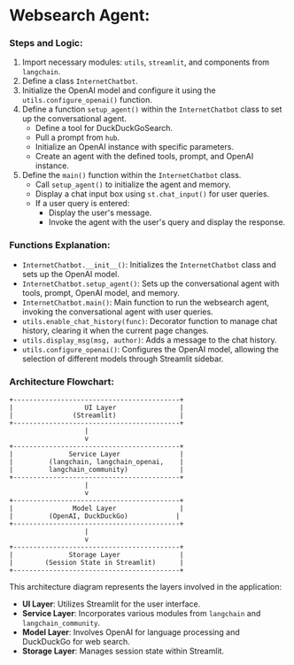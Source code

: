 
# Websearch Agent:

### Steps and Logic:

1. Import necessary modules: `utils`, `streamlit`, and components from `langchain`.
2. Define a class `InternetChatbot`.
3. Initialize the OpenAI model and configure it using the `utils.configure_openai()` function.
4. Define a function `setup_agent()` within the `InternetChatbot` class to set up the conversational agent.
   - Define a tool for DuckDuckGoSearch.
   - Pull a prompt from `hub`.
   - Initialize an OpenAI instance with specific parameters.
   - Create an agent with the defined tools, prompt, and OpenAI instance.
5. Define the `main()` function within the `InternetChatbot` class.
   - Call `setup_agent()` to initialize the agent and memory.
   - Display a chat input box using `st.chat_input()` for user queries.
   - If a user query is entered:
     - Display the user's message.
     - Invoke the agent with the user's query and display the response.

### Functions Explanation:

- `InternetChatbot.__init__()`: Initializes the `InternetChatbot` class and sets up the OpenAI model.
- `InternetChatbot.setup_agent()`: Sets up the conversational agent with tools, prompt, OpenAI model, and memory.
- `InternetChatbot.main()`: Main function to run the websearch agent, invoking the conversational agent with user queries.
- `utils.enable_chat_history(func)`: Decorator function to manage chat history, clearing it when the current page changes.
- `utils.display_msg(msg, author)`: Adds a message to the chat history.
- `utils.configure_openai()`: Configures the OpenAI model, allowing the selection of different models through Streamlit sidebar.

### Architecture Flowchart:

```
+------------------------------------------+
|                  UI Layer                |
|               (Streamlit)                |
+------------------------------------------+
                   |
                   v
+------------------------------------------+
|              Service Layer               |
|         (langchain, langchain_openai,    |
|         langchain_community)             |
+------------------------------------------+
                   |
                   v
+------------------------------------------+
|               Model Layer                |
|         (OpenAI, DuckDuckGo)            |
+------------------------------------------+
                   |
                   v
+------------------------------------------+
|              Storage Layer               |
|        (Session State in Streamlit)      |
+------------------------------------------+
```

This architecture diagram represents the layers involved in the application:

- **UI Layer**: Utilizes Streamlit for the user interface.
- **Service Layer**: Incorporates various modules from `langchain` and `langchain_community`.
- **Model Layer**: Involves OpenAI for language processing and DuckDuckGo for web search.
- **Storage Layer**: Manages session state within Streamlit.
